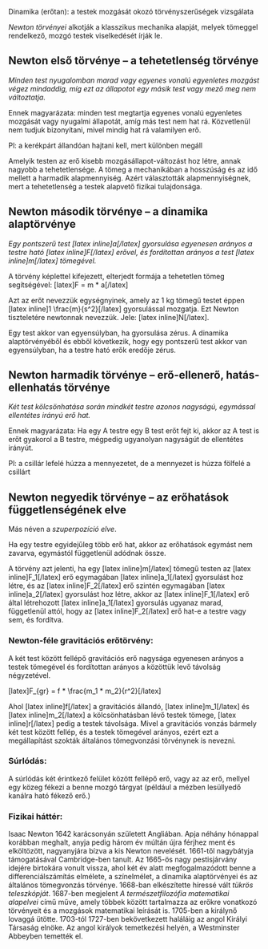 Dinamika (erőtan): a testek mozgását okozó törvényszerűségek vizsgálata

*Newton törvényei* alkotják a klasszikus mechanika alapját, melyek tömeggel rendelkező, mozgó testek viselkedését írják le.

## Newton első törvénye – a tehetetlenség törvénye

*Minden test nyugalomban marad vagy egyenes vonalú egyenletes mozgást végez mindaddig, míg ezt az állapotot egy másik test vagy mező meg nem változtatja.*

Ennek magyarázata: minden test megtartja egyenes vonalú egyenletes mozgását vagy nyugalmi állapotát, amíg más test nem hat rá. Közvetlenül nem tudjuk bizonyítani, mivel mindig hat rá valamilyen erő.

Pl: a kerékpárt állandóan hajtani kell, mert különben megáll

Amelyik testen az erő kisebb mozgásállapot-változást hoz létre, annak nagyobb a tehetetlensége. A tömeg a mechanikában a hosszúság és az idő mellett a harmadik alapmennyiség. Azért választották alapmennyiségnek, mert a tehetetlenség a testek alapvető fizikai tulajdonsága.

## Newton második törvénye – a dinamika alaptörvénye

*Egy pontszerű test [latex inline]a[/latex] gyorsulása egyenesen arányos a testre ható [latex inline]F[/latex] erővel, és fordítottan arányos a test [latex inline]m[/latex] tömegével.*

A törvény képlettel kifejezett, elterjedt formája a tehetetlen tömeg segítségével: [latex]F = m * a[/latex]

Azt az erőt nevezzük egységnyinek, amely az 1 kg tömegű testet éppen [latex inline]1 \frac{m}{s^2}[/latex] gyorsulással mozgatja. Ezt Newton tiszteletére newtonnak nevezzük. Jele: [latex inline]N[/latex].

Egy test akkor van egyensúlyban, ha gyorsulása zérus. A dinamika alaptörvényéből és ebből következik, hogy egy pontszerű test akkor van egyensúlyban, ha a testre ható erők eredője zérus.

## Newton harmadik törvénye – erő-ellenerő, hatás-ellenhatás törvénye

*Két test kölcsönhatása során mindkét testre azonos nagyságú, egymással ellentétes irányú erő hat.*

Ennek magyarázata: Ha egy A testre egy B test erőt fejt ki, akkor az A test is erőt gyakorol a B testre, mégpedig ugyanolyan nagyságút de ellentétes irányút.

Pl: a csillár lefelé húzza a mennyezetet, de a mennyezet is húzza fölfelé a csillárt

## Newton negyedik törvénye – az erőhatások függetlenségének elve

Más néven a *szuperpozíció elve*.

Ha egy testre egyidejűleg több erő hat, akkor az erőhatások egymást nem zavarva, egymástól függetlenül adódnak össze.

A törvény azt jelenti, ha egy [latex inline]m[/latex] tömegű testen az [latex inline]F_1[/latex] erő egymagában [latex inline]a_1[/latex] gyorsulást hoz létre, és az [latex inline]F_2[/latex] erő szintén egymagában [latex inline]a_2[/latex] gyorsulást hoz létre, akkor az [latex inline]F_1[/latex] erő által létrehozott [latex inline]a_1[/latex] gyorsulás ugyanaz marad, függetlenül attól, hogy az [latex inline]F_2[/latex] erő hat-e a testre vagy sem, és fordítva.

### Newton-féle gravitációs erőtörvény:

A két test között fellépő gravitációs erő nagysága egyenesen arányos a testek tömegével és fordítottan arányos a közöttük levő távolság négyzetével.

[latex]F_{gr} = f * \frac{m_1 * m_2}{r^2}[/latex]

Ahol [latex inline]f[/latex] a gravitációs állandó, [latex inline]m_1[/latex] és [latex inline]m_2[/latex] a kölcsönhatásban lévő testek tömege, [latex inline]r[/latex] pedig a testek távolsága. Mivel a gravitációs vonzás bármely két test között fellép, és a testek tömegével arányos, ezért ezt a megállapítást szokták általános tömegvonzási törvénynek is nevezni.

### Súrlódás:

A súrlódás két érintkező felület között fellépő erő, vagy az az erő, mellyel egy közeg fékezi a benne mozgó tárgyat (például a mézben lesüllyedő kanálra ható fékező erő.)

### Fizikai háttér:

Isaac Newton 1642 karácsonyán született Angliában. Apja néhány hónappal korábban meghalt, anyja pedig három év múltán újra férjhez ment és elköltözött, nagyanyjára bízva a kis Newton nevelését. 1661-től nagybátyja támogatásával Cambridge-ben tanult. Az 1665-ös nagy pestisjárvány idejére birtokára vonult vissza, ahol két év alatt megfogalmazódott benne a differenciálszámítás elmélete, a színelmélet, a dinamika alaptörvényei és az általános tömegvonzás törvénye. 1668-ban elkészítette híressé vált *tükrös teleszkópját*. 1687-ben megjelent *A természetfilozófia matematikai alapelvei* című műve, amely többek között tartalmazza az erőkre vonatkozó törvényeit és a mozgások matematikai leírását is. 1705-ben a királynő lovaggá ütötte. 1703-tól 1727-ben bekövetkezett haláláig az angol Királyi Társaság elnöke. Az angol királyok temetkezési helyén, a Westminster Abbeyben temették el.
